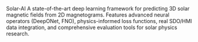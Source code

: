Solar-AI
A state-of-the-art deep learning framework for predicting 3D solar magnetic fields from 2D magnetograms.
Features advanced neural operators (DeepONet, FNO), physics-informed loss functions, real SDO/HMI data integration, and comprehensive evaluation tools for solar physics research.
